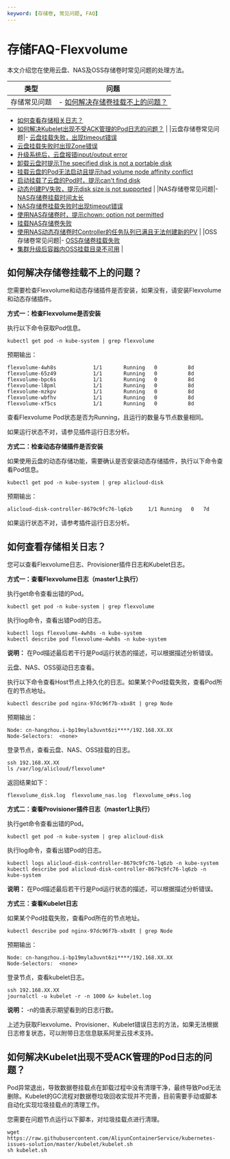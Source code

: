 ```yaml
---
keyword: [存储卷, 常见问题, FAQ]
---
```


# 存储FAQ-Flexvolume

本文介绍您在使用云盘、NAS及OSS存储卷时常见问题的处理方法。

|类型|问题|
|--|--|
|存储常见问题|-   [如何解决存储卷挂载不上的问题？](#section_dpb_h3t_h2b)
-   [如何查看存储相关日志？](#section_wrg_q3t_h2b)
-   [如何解决Kubelet出现不受ACK管理的Pod日志的问题？](#section_u3t_r77_ctv) |
|云盘存储卷常见问题|-   [云盘挂载失败，出现timeout错误](/cn.zh-CN/Kubernetes集群用户指南/存储-Flexvolume/云盘存储卷/云盘存储卷FAQ.md)
-   [云盘挂载失败时出现Zone错误](/cn.zh-CN/Kubernetes集群用户指南/存储-Flexvolume/云盘存储卷/云盘存储卷FAQ.md)
-   [升级系统后，云盘报错input/output error](/cn.zh-CN/Kubernetes集群用户指南/存储-Flexvolume/云盘存储卷/云盘存储卷FAQ.md)
-   [卸载云盘时提示The specified disk is not a portable disk](/cn.zh-CN/Kubernetes集群用户指南/存储-Flexvolume/云盘存储卷/云盘存储卷FAQ.md)
-   [挂载云盘的Pod无法启动且提示had volume node affinity conflict](/cn.zh-CN/Kubernetes集群用户指南/存储-Flexvolume/云盘存储卷/云盘存储卷FAQ.md)
-   [启动挂载了云盘的Pod时，提示can't find disk](/cn.zh-CN/Kubernetes集群用户指南/存储-Flexvolume/云盘存储卷/云盘存储卷FAQ.md)
-   [动态创建PV失败，提示disk size is not supported](/cn.zh-CN/Kubernetes集群用户指南/存储-Flexvolume/云盘存储卷/云盘存储卷FAQ.md) |
|NAS存储卷常见问题|-   [NAS存储卷挂载时间太长](/cn.zh-CN/Kubernetes集群用户指南/存储-Flexvolume/NAS存储卷/NAS存储卷FAQ.md)
-   [NAS存储卷挂载失败时出现timeout错误](/cn.zh-CN/Kubernetes集群用户指南/存储-Flexvolume/NAS存储卷/NAS存储卷FAQ.md)
-   [使用NAS存储卷时，提示chown: option not permitted](/cn.zh-CN/Kubernetes集群用户指南/存储-Flexvolume/NAS存储卷/NAS存储卷FAQ.md)
-   [挂载NAS存储卷失败](/cn.zh-CN/Kubernetes集群用户指南/存储-Flexvolume/NAS存储卷/NAS存储卷FAQ.md)
-   [使用NAS动态存储卷时Controller的任务队列已满且无法创建新的PV](/cn.zh-CN/Kubernetes集群用户指南/存储-Flexvolume/NAS存储卷/NAS存储卷FAQ.md) |
|OSS存储卷常见问题|-   [OSS存储卷挂载失败](/cn.zh-CN/Kubernetes集群用户指南/存储-Flexvolume/OSS存储卷/OSS存储卷FAQ.md)
-   [集群升级后容器内OSS挂载目录不可用](/cn.zh-CN/Kubernetes集群用户指南/存储-Flexvolume/OSS存储卷/OSS存储卷FAQ.md) |

## 如何解决存储卷挂载不上的问题？

您需要检查Flexvolume和动态存储插件是否安装，如果没有，请安装Flexvolume和动态存储插件。

**方式一：检查Flexvolume是否安装**

执行以下命令获取Pod信息。

```
kubectl get pod -n kube-system | grep flexvolume
```

预期输出：

```
flexvolume-4wh8s            1/1       Running   0          8d
flexvolume-65z49            1/1       Running   0          8d
flexvolume-bpc6s            1/1       Running   0          8d
flexvolume-l8pml            1/1       Running   0          8d
flexvolume-mzkpv            1/1       Running   0          8d
flexvolume-wbfhv            1/1       Running   0          8d
flexvolume-xf5cs            1/1       Running   0          8d   
```

查看Flexvolume Pod状态是否为Running，且运行的数量与节点数量相同。

如果运行状态不对，请参见插件运行日志分析。

**方式二：检查动态存储插件是否安装**

如果使用云盘的动态存储功能，需要确认是否安装动态存储插件，执行以下命令查看Pod信息。

```
kubectl get pod -n kube-system | grep alicloud-disk
```

预期输出：

```
alicloud-disk-controller-8679c9fc76-lq6zb     1/1 Running   0   7d           
```

如果运行状态不对，请参考插件运行日志分析。

## 如何查看存储相关日志？

您可以查看Flexvolume日志、Provisioner插件日志和Kubelet日志。

**方式一：查看Flexvolume日志（master1上执行）**

执行get命令查看出错的Pod。

```
kubectl get pod -n kube-system | grep flexvolume
```

执行log命令，查看出错Pod的日志。

```
kubectl logs flexvolume-4wh8s -n kube-system
kubectl describe pod flexvolume-4wh8s -n kube-system
```

**说明：** 在Pod描述最后若干行是Pod运行状态的描述，可以根据描述分析错误。

云盘、NAS、OSS驱动日志查看。

执行以下命令查看Host节点上持久化的日志。如果某个Pod挂载失败，查看Pod所在的节点地址。

```
kubectl describe pod nginx-97dc96f7b-xbx8t | grep Node
```

预期输出：

```
Node: cn-hangzhou.i-bp19myla3uvnt6zi****/192.168.XX.XX
Node-Selectors:  <none>
```

登录节点，查看云盘、NAS、OSS挂载的日志。

```
ssh 192.168.XX.XX
ls /var/log/alicloud/flexvolume*
```

返回结果如下：

```
flexvolume_disk.log  flexvolume_nas.log  flexvolume_o#ss.log
```

**方式二：查看Provisioner插件日志（master1上执行）**

执行get命令查看出错的Pod。

```
kubectl get pod -n kube-system | grep alicloud-disk
```

执行log命令，查看出错Pod的日志。

```
kubectl logs alicloud-disk-controller-8679c9fc76-lq6zb -n kube-system
kubectl describe pod alicloud-disk-controller-8679c9fc76-lq6zb -n kube-system
```

**说明：** 在Pod描述最后若干行是Pod运行状态的描述，可以根据描述分析错误。

**方式三：查看Kubelet日志**

如果某个Pod挂载失败，查看Pod所在的节点地址。

```
kubectl describe pod nginx-97dc96f7b-xbx8t | grep Node
```

预期输出：

```
Node: cn-hangzhou.i-bp19myla3uvnt6zi****/192.168.XX.XX
Node-Selectors:  <none>
```

登录节点，查看kubelet日志。

```
ssh 192.168.XX.XX
journalctl -u kubelet -r -n 1000 &> kubelet.log
```

**说明：** -n的值表示期望看到的日志行数。

上述为获取Flexvolume、Provisioner、Kubelet错误日志的方法，如果无法根据日志修复状态，可以附带日志信息联系阿里云技术支持。

## 如何解决Kubelet出现不受ACK管理的Pod日志的问题？

Pod异常退出，导致数据卷挂载点在卸载过程中没有清理干净，最终导致Pod无法删除。Kubelet的GC流程对数据卷垃圾回收实现并不完善，目前需要手动或脚本自动化实现垃圾挂载点的清理工作。

您需要在问题节点运行以下脚本，对垃圾挂载点进行清理。

```
wget https://raw.githubusercontent.com/AliyunContainerService/kubernetes-issues-solution/master/kubelet/kubelet.sh
sh kubelet.sh
```

